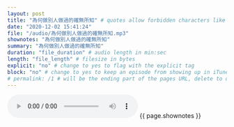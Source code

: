 ```yaml
---
layout: post
title: "為何做別人做過的確無所知" # quotes allow forbidden characters like the colon
date: "2020-12-02 15:41:24"
file: "/audio/為何做別人做過的確無所知.mp3"
shownotes: "為何做別人做過的確無所知"
summary: "為何做別人做過的確無所知"
duration: "file_duration" # audio length in min:sec
length: "file_length" # filesize in bytes
explicit: "no" # change to yes to flag with the explicit tag
block: "no" # change to yes to keep an episode from showing up in iTunes
# permalink: /1 # will be the ending part of the pages URL, delete to default to the title
---
```


<audio controls>
<source src="{{site.url}}{{site.baseurl}}{{ page.file }}" type="audio/x-mp3">
Your browser does not support the audio element.
</audio>
{{ page.shownotes }}
